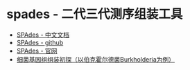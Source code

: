 # spades - 二代三代测序组装工具

+ [SPAdes - 中文文档](https://indexofire.gitbooks.io/notebook_of_analyzing_pathogen_ngs_data/content/chapter_6/spades.html)
+ [SPAdes - github](https://github.com/ablab/spades)
+ [SPAdes - 官网](http://cab.spbu.ru/software/spades/)
+ [细菌基因组组装初探（以伯克霍尔德菌Burkholderia为例）](https://www.jianshu.com/p/714677c23d44)
